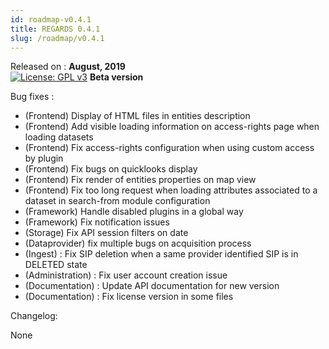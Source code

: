 ```yaml
---
id: roadmap-v0.4.1
title: REGARDS 0.4.1
slug: /roadmap/v0.4.1
---
```



Released on : **August, 2019**  
[![License: GPL v3](https://img.shields.io/badge/License-GPLv3-blue.svg)](https://www.gnu.org/licenses/gpl-3.0) 
**Beta version**

Bug fixes :
   * (Frontend) Display of HTML files in entities description 
   * (Frontend) Add visible loading information on access-rights page when loading datasets
   * (Frontend) Fix access-rights configuration when using custom access by plugin
   * (Frontend) Fix bugs on quicklooks display
   * (Frontend) Fix render of entities properties on map view
   * (Frontend) Fix too long request when loading attributes associated to a dataset in search-from module configuration
   * (Framework) Handle disabled plugins in a global way
   * (Framework) Fix notification issues
   * (Storage) Fix API session filters on date
   * (Dataprovider) fix multiple bugs on acquisition process
   * (Ingest) : Fix SIP deletion when a same provider identified SIP is in DELETED state
   * (Administration) : Fix user account creation issue
   * (Documentation) : Update API documentation for new version
   * (Documentation) : Fix license version in some files

Changelog:

None
